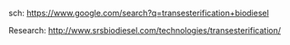 sch: https://www.google.com/search?q=transesterification+biodiesel

Research:
http://www.srsbiodiesel.com/technologies/transesterification/
